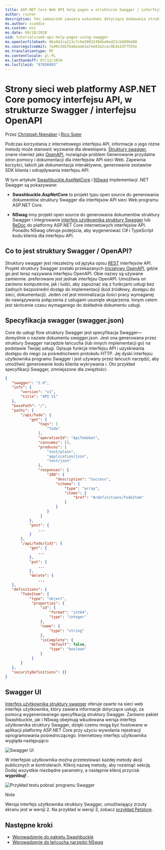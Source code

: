 ```yaml
---
title: ASP.NET Core Web API help pages w strukturze Swagger / interfejsu OpenAPI
author: rsuter
description: Ten samouczek zawiera wskazówki dotyczące dodawania struktury Swagger, aby generować dokumentację i strony dla aplikacji interfejsu API sieci Web pomocy.
ms.author: scaddie
ms.custom: mvc
ms.date: 09/20/2018
uid: tutorials/web-api-help-pages-using-swagger
ms.openlocfilehash: 06a942ca213c7c0a58932494be0ed23cb6896d48
ms.sourcegitcommit: 7a40c56bf6a6aaa63a7ee83a2cac9b3a1d77555e
ms.translationtype: MT
ms.contentlocale: pl-PL
ms.lasthandoff: 07/12/2019
ms.locfileid: "67856093"
---
```

# <a name="aspnet-core-web-api-help-pages-with-swagger--openapi"></a>Strony sieci web platformy ASP.NET Core pomocy interfejsu API, w strukturze Swagger / interfejsu OpenAPI

Przez [Christoph Nienaber](https://twitter.com/zuckerthoben) i [Rico Suter](https://blog.rsuter.com/)

Podczas korzystania z internetowego interfejsu API, informacje o jego różne metody może stanowić wyzwanie dla dewelopera. [Struktury swagger](https://swagger.io/), znane również jako [OpenAPI](https://www.openapis.org/), rozwiązuje problem Generowanie przydatne stron pomocy i dokumentacji dla interfejsów API sieci Web. Zapewnia korzyści, takich jak dokumentacja interaktywne, generowanie zestawów SDK klienta i odnajdywania interfejsu API.

W tym artykule [Swashbuckle.AspNetCore](https://github.com/domaindrivendev/Swashbuckle.AspNetCore) i [NSwag](https://github.com/RicoSuter/NSwag) implementacji .NET Swagger są pokazywane:

* **Swashbuckle.AspNetCore** to projekt typu open source do generowania dokumentów struktury Swagger dla interfejsów API sieci Web programu ASP.NET Core.

* **NSwag** inny projekt open source do generowania dokumentów struktury Swagger i integrowanie [interfejs użytkownika struktury Swagger](https://swagger.io/swagger-ui/) lub [ReDoc](https://github.com/Rebilly/ReDoc) do platformy ASP.NET Core internetowych interfejsów API. Ponadto NSwag oferuje podejścia, aby wygenerować C# i TypeScript kodu klienta dla interfejsu API.

## <a name="what-is-swagger--openapi"></a>Co to jest struktury Swagger / OpenAPI?

Struktury swagger jest niezależny od języka opisu [REST](https://en.wikipedia.org/wiki/Representational_state_transfer) interfejsów API. Projekt struktury Swagger zostało przekazanych [inicjatywy OpenAPI](https://www.openapis.org/), gdzie go jest teraz nazywana interfejsu OpenAPI. Obie nazwy są używane zamiennie. preferowane jest jednak interfejsu OpenAPI. Umożliwia on zarówno komputerów, jak i ludzi, aby zapoznać się z funkcjami usługi bez żadnych bezpośredni dostęp do implementacji (kod źródłowy, dostępu do sieci, dokumentacji). Jeden cel jest minimalizacja ilości pracy wymaganej do nawiązywania połączenia z usługami usunięte skojarzenia. Innym celem jest skrócenie czasu wymaganego do dokładnie dokumentu usługi.

## <a name="swagger-specification-swaggerjson"></a>Specyfikacja swagger (swagger.json)

Core do usługi flow struktury Swagger jest specyfikacja Swagger&mdash;domyślnie o nazwie dokumentu *swagger.json*. Jest ona generowana przez struktury Swagger narzędzie łańcucha (lub innych implementacji go) na podstawie Twojej usługi. Opisuje funkcje interfejsu API i uzyskiwania dostępu do niego za pośrednictwem protokołu HTTP. Jej dyski interfejsu użytkownika programu Swagger i jest używany przez łańcuch narzędzi, aby umożliwić generowanie kodu klienta wykrywania i. Oto przykład specyfikacji Swagger, zmniejszone dla zwięzłości:

```json
{
   "swagger": "2.0",
   "info": {
       "version": "v1",
       "title": "API V1"
   },
   "basePath": "/",
   "paths": {
       "/api/Todo": {
           "get": {
               "tags": [
                   "Todo"
               ],
               "operationId": "ApiTodoGet",
               "consumes": [],
               "produces": [
                   "text/plain",
                   "application/json",
                   "text/json"
               ],
               "responses": {
                   "200": {
                       "description": "Success",
                       "schema": {
                           "type": "array",
                           "items": {
                               "$ref": "#/definitions/TodoItem"
                           }
                       }
                   }
                }
           },
           "post": {
               ...
           }
       },
       "/api/Todo/{id}": {
           "get": {
               ...
           },
           "put": {
               ...
           },
           "delete": {
               ...
   },
   "definitions": {
       "TodoItem": {
           "type": "object",
            "properties": {
                "id": {
                    "format": "int64",
                    "type": "integer"
                },
                "name": {
                    "type": "string"
                },
                "isComplete": {
                    "default": false,
                    "type": "boolean"
                }
            }
       }
   },
   "securityDefinitions": {}
}
```

## <a name="swagger-ui"></a>Swagger UI

[Interfejs użytkownika struktury swagger](https://swagger.io/swagger-ui/) oferuje oparte na sieci web interfejs użytkownika, który zawiera informacje dotyczące usługi, za pomocą wygenerowanego specyfikacją struktury Swagger. Zarówno pakiet Swashbuckle, jak i NSwag obejmują wbudowana wersja interfejs użytkownika struktury Swagger, dzięki czemu mogą być hostowane w aplikacji platformy ASP.NET Core przy użyciu wywołania rejestracji oprogramowania pośredniczącego. Internetowy interfejs użytkownika wygląda następująco:

![Swagger UI](web-api-help-pages-using-swagger/_static/swagger-ui.png)

W interfejsie użytkownika można przetestować każdej metody akcji publicznych w kontrolerach. Kliknij nazwę metody, aby rozwinąć sekcję. Dodaj wszystkie niezbędne parametry, a następnie kliknij przycisk **wypróbuj!** .

![Przykład testu pobrać programu Swagger](web-api-help-pages-using-swagger/_static/get-try-it-out.png)

> [!NOTE]
> Wersja interfejs użytkownika struktury Swagger, umożliwiający zrzuty ekranu jest w wersji 2. Na przykład w wersji 3, zobacz [przykład Petstore](https://petstore.swagger.io/).

## <a name="next-steps"></a>Następne kroki

* [Wprowadzenie do pakietu Swashbuckle](xref:tutorials/get-started-with-swashbuckle)
* [Wprowadzenie do łańcucha narzędzi NSwag](xref:tutorials/get-started-with-nswag)

